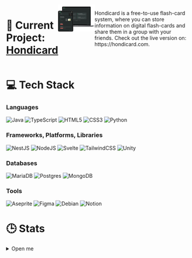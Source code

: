 <div style="display: flex; flex: 1; flex-direction: row;">
  <h1>📁 Current Project: <a href="https://hondicard.com" target="_blank">Hondicard</a></h2>
  <div align="center">
    <img src="https://github.com/zFlxw/zFlxw/blob/main/assets/hondicard_mockup.png" alt="Hondicard Mockup" width="500" />
  </div>
  <br>
  <p>Hondicard is a free-to-use flash-card system, where you can store information on digital flash-cards and share them in a group with your friends. Check out the live version on: https://hondicard.com.</p>
</div>


# 💻 Tech Stack
### Languages
![Java](https://img.shields.io/badge/java-%23ED8B00.svg?style=for-the-badge&logo=Java&logoColor=white) ![TypeScript](https://img.shields.io/badge/typescript-%23007ACC.svg?style=for-the-badge&logo=typescript&logoColor=white) 
![HTML5](https://img.shields.io/badge/html5-%23E34F26.svg?style=for-the-badge&logo=html5&logoColor=white) ![CSS3](https://img.shields.io/badge/css3-%231572B6.svg?style=for-the-badge&logo=css3&logoColor=white) ![Python](https://img.shields.io/badge/python-3670A0?style=for-the-badge&logo=python&logoColor=ffdd54)

### Frameworks, Platforms, Libraries
![NestJS](https://img.shields.io/badge/nestjs-%23E0234E.svg?style=for-the-badge&logo=nestjs&logoColor=white) ![NodeJS](https://img.shields.io/badge/node.js-6DA55F?style=for-the-badge&logo=node.js&logoColor=white) ![Svelte](https://img.shields.io/badge/svelte-%23f1413d.svg?style=for-the-badge&logo=svelte&logoColor=white) ![TailwindCSS](https://img.shields.io/badge/tailwindcss-%2338B2AC.svg?style=for-the-badge&logo=tailwind-css&logoColor=white) ![Unity](https://img.shields.io/badge/Unity-%2320232a.svg?style=for-the-badge&logo=unity&logoColor=white)

### Databases
![MariaDB](https://img.shields.io/badge/MariaDB-003545?style=for-the-badge&logo=mariadb&logoColor=white) ![Postgres](https://img.shields.io/badge/postgres-%23316192.svg?style=for-the-badge&logo=postgresql&logoColor=white) ![MongoDB](https://img.shields.io/badge/MongoDB-%234ea94b.svg?style=for-the-badge&logo=mongodb&logoColor=white) 

### Tools
![Aseprite](https://img.shields.io/badge/Aseprite-FFFFFF?style=for-the-badge&logo=Aseprite&logoColor=#7D929E) ![Figma](https://img.shields.io/badge/figma-%23F24E1E.svg?style=for-the-badge&logo=figma&logoColor=white) ![Debian](https://img.shields.io/badge/Debian-FCC624?style=for-the-badge&logo=linux&logoColor=black) ![Notion](https://img.shields.io/badge/Notion-%23000000.svg?style=for-the-badge&logo=notion&logoColor=white)

# 🕒 Stats
<details>
  <summary markdown="span">Open me</summary>
  
  ![My GitHub Stats](https://github-readme-stats.vercel.app/api?username=zFlxw&count_private=true&show_icons=true&theme=dracula)  

  ![](https://github-readme-streak-stats.herokuapp.com/?user=zFlxw&theme=dark&hide_border=false)<br/>
  
  ![My WakaTime Stats](https://github-readme-stats.vercel.app/api/wakatime?username=zFlxw&layout=compact&theme=darcula)

</details>
